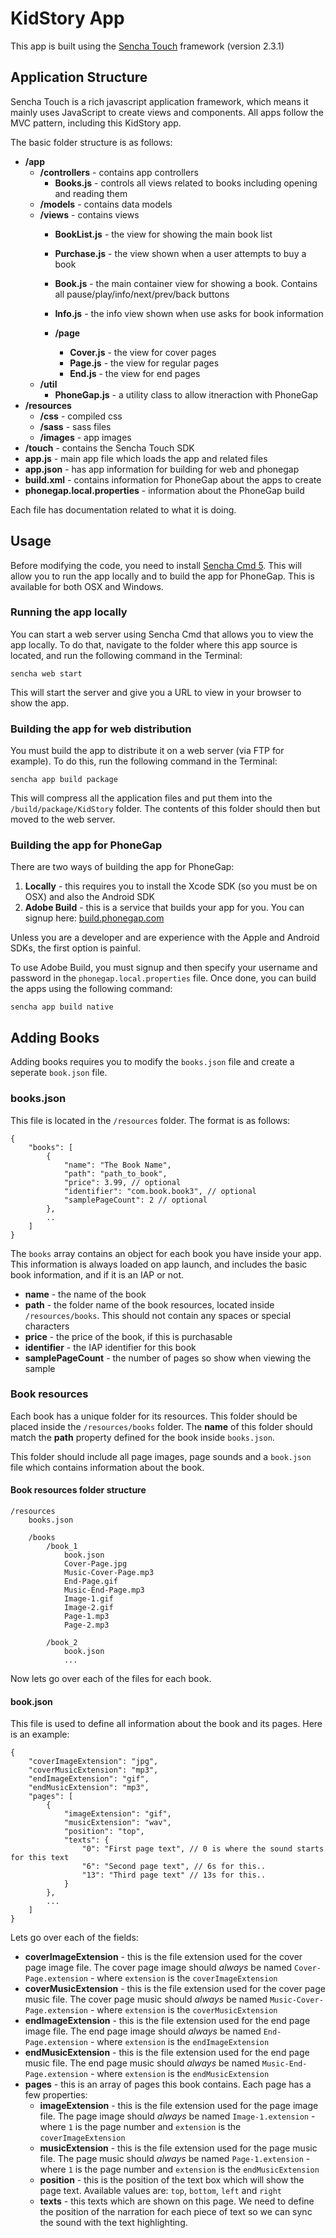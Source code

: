 # KidStory App

This app is built using the [Sencha Touch](http://www.sencha.com/products/) framework (version 2.3.1)

## Application Structure

Sencha Touch is a rich javascript application framework, which means it mainly uses JavaScript to create views and components. All apps follow the MVC pattern, including this KidStory app.

The basic folder structure is as follows:

- **/app**
	- **/controllers** - contains app controllers
		- **Books.js** - controls all views related to books including opening and reading them
	- **/models** - contains data models
	- **/views** - contains views
		- **BookList.js** - the view for showing the main book list
		- **Purchase.js** - the view shown when a user attempts to buy a book
		- **Book.js** - the main container view for showing a book. Contains all pause/play/info/next/prev/back buttons
		- **Info.js** - the info view shown when use asks for book information
		
		- **/page**
			- **Cover.js** - the view for cover pages
			- **Page.js** - the view for regular pages
			- **End.js** - the view for end pages
	- **/util**
		- **PhoneGap.js** - a utility class to allow itneraction with PhoneGap
- **/resources**
	- **/css** - compiled css
	- **/sass** - sass files
	- **/images** - app images
- **/touch** - contains the Sencha Touch SDK
- **app.js** - main app file which loads the app and related files
- **app.json** - has app information for building for web and phonegap
- **build.xml** - contains information for PhoneGap about the apps to create
- **phonegap.local.properties** - information about the PhoneGap build

Each file has documentation related to what it is doing.

## Usage

Before modifying the code, you need to install [Sencha Cmd 5](http://www.sencha.com/products/sencha-cmd/download). This will allow you to run the app locally and to build the app for PhoneGap. This is available for both OSX and Windows.

### Running the app locally

You can start a web server using Sencha Cmd that allows you to view the app locally. To do that, navigate to the folder where this app source is located, and run the following command in the Terminal:

    sencha web start
    
This will start the server and give you a URL to view in your browser to show the app.


### Building the app for web distribution

You must build the app to distribute it on a web server (via FTP for example). To do this, run the following command in the Terminal:

	sencha app build package
	
This will compress all the application files and put them into the `/build/package/KidStory` folder. The contents of this folder should then but moved to the web server.

### Building the app for PhoneGap

There are two ways of building the app for PhoneGap:

1. **Locally** - this requires you to install the Xcode SDK (so you must be on OSX) and also the Android SDK
2. **Adobe Build** - this is a service that builds your app for you. You can signup here: [build.phonegap.com](http://build.phonegap.com)

Unless you are a developer and are experience with the Apple and Android SDKs, the first option is painful.

To use Adobe Build, you must signup and then specify your username and password in the `phonegap.local.properties` file. Once done, you can build the apps using the following command:

	sencha app build native

## Adding Books

Adding books requires you to modify the `books.json` file and create a seperate `book.json` file.

### books.json

This file is located in the `/resources` folder. The format is as follows:

    {
        "books": [
            {
                "name": "The Book Name",
                "path": "path_to_book",
                "price": 3.99, // optional
                "identifier": "com.book.book3", // optional
                "samplePageCount": 2 // optional
            },
            ..
        ]
    }
    
The `books` array contains an object for each book you have inside your app. This information is always loaded on app launch, and includes the basic book information, and if it is an IAP or not.

- **name** - the name of the book
- **path** - the folder name of the book resources, located inside `/resources/books`. This should not contain any spaces or special characters
- **price** - the price of the book, if this is purchasable
- **identifier** - the IAP identifier for this book
- **samplePageCount** - the number of pages so show when viewing the sample

### Book resources

Each book has a unique folder for its resources. This folder should be placed inside the `/resources/books` folder. The **name** of this folder should match the **path** property defined for the book inside `books.json`.

This folder should include all page images, page sounds and a `book.json` file which contains information about the book.

#### Book resources folder structure

    /resources
    	books.json   
    	 	
    	/books
    		/book_1
    			book.json
    			Cover-Page.jpg
    			Music-Cover-Page.mp3
    			End-Page.gif
    			Music-End-Page.mp3
    			Image-1.gif
    			Image-2.gif
    			Page-1.mp3
    			Page-2.mp3
    			
    		/book_2
    			book.json
    			...

Now lets go over each of the files for each book.

#### book.json

This file is used to define all information about the book and its pages. Here is an example:

    {
        "coverImageExtension": "jpg",
        "coverMusicExtension": "mp3",
        "endImageExtension": "gif",
        "endMusicExtension": "mp3",
        "pages": [
            {
                "imageExtension": "gif",
                "musicExtension": "wav",
                "position": "top",
                "texts": {
                    "0": "First page text", // 0 is where the sound starts for this text
                    "6": "Second page text", // 6s for this..
                    "13": "Third page text" // 13s for this..
                }
            },
            ...
        ]
    }
    
Lets go over each of the fields:

- **coverImageExtension** - this is the file extension used for the cover page image file. The cover page image should *always* be named `Cover-Page.extension` - where `extension` is the `coverImageExtension`
- **coverMusicExtension** - this is the file extension used for the cover page music file. The cover page music should *always* be named `Music-Cover-Page.extension` - where `extension` is the `coverMusicExtension`
- **endImageExtension** - this is the file extension used for the end page image file. The end page image should *always* be named `End-Page.extension` - where `extension` is the `endImageExtension`
- **endMusicExtension** - this is the file extension used for the end page music file. The end page music should *always* be named `Music-End-Page.extension` - where `extension` is the `endMusicExtension`
- **pages** - this is an array of pages this book contains. Each page has a few properties:
	- **imageExtension** - this is the file extension used for the page image file. The page image should *always* be named `Image-1.extension` - where `1` is the page number and `extension` is the `coverImageExtension`
	- **musicExtension** - this is the file extension used for the page music file. The page music should *always* be named `Page-1.extension` - where `1` is the page number and `extension` is the `endMusicExtension`
	- **position** - this is the position of the text box which will show the page text. Available values are: `top`, `bottom`, `left` and `right`
	- **texts** - this texts which are shown on this page. We need to define the position of the narration for each piece of text so we can sync the sound with the text highlighting. 


